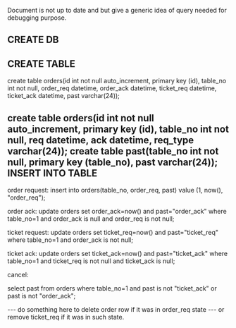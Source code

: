 Document is not up to date and but give a generic idea of query needed for debugging purpose.

CREATE DB
---------


CREATE TABLE
------------
create table orders(id int not null auto_increment, primary key (id), table_no int not null, order_req datetime, order_ack datetime, ticket_req datetime, ticket_ack datetime, past varchar(24));

create table orders(id int not null auto_increment, primary key (id), table_no int not null, req datetime, ack datetime, req_type varchar(24));
create table past(table_no int not null, primary key (table_no), past varchar(24));
INSERT INTO TABLE
-----------------

order request:
insert into orders(table_no, order_req, past) value (1, now(), "order_req");

order ack:
update orders set order_ack=now() and past="order_ack" where table_no=1 and order_ack is null and order_req is not null;

ticket request:
update orders set ticket_req=now() and past="ticket_req" where table_no=1 and order_ack is not null;

ticket ack:
update orders set ticket_ack=now() and past="ticket_ack" where table_no=1 and ticket_req is not null and ticket_ack is null;

cancel:

select past from orders where table_no=1 and past is not "ticket_ack" or past is not "order_ack";

--- do something here to delete order row if it was in order_req state
--- or remove ticket_req if it was in such state.
